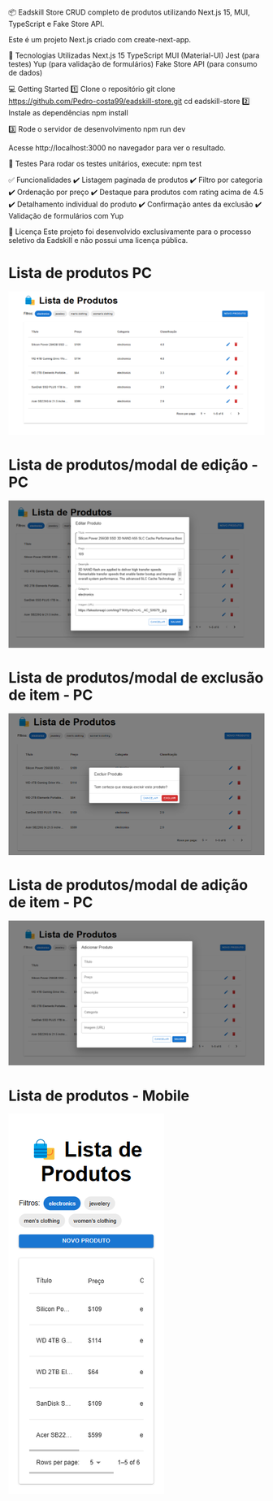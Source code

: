 📦 Eadskill Store
CRUD completo de produtos utilizando Next.js 15, MUI, TypeScript e Fake Store API.

Este é um projeto Next.js criado com create-next-app.

🚀 Tecnologias Utilizadas
Next.js 15
TypeScript
MUI (Material-UI)
Jest (para testes)
Yup (para validação de formulários)
Fake Store API (para consumo de dados)

💻 Getting Started
1️⃣ Clone o repositório
git clone https://github.com/Pedro-costa99/eadskill-store.git
cd eadskill-store
2️⃣ Instale as dependências
npm install

3️⃣ Rode o servidor de desenvolvimento
npm run dev

Acesse http://localhost:3000 no navegador para ver o resultado.

🧪 Testes
Para rodar os testes unitários, execute:
npm test

✅ Funcionalidades
✔️ Listagem paginada de produtos
✔️ Filtro por categoria
✔️ Ordenação por preço
✔️ Destaque para produtos com rating acima de 4.5
✔️ Detalhamento individual do produto
✔️ Confirmação antes da exclusão
✔️ Validação de formulários com Yup

📜 Licença
Este projeto foi desenvolvido exclusivamente para o processo seletivo da Eadskill e não possui uma licença pública.

# Lista de produtos PC

![Lista de produtos PC](public/images/screenshot_1_pc_01.png)

# Lista de produtos/modal de edição - PC

![Lista de produtos/modal de edição - PC](public/images/screenshot_1_pc_02.png)

# Lista de produtos/modal de exclusão de item - PC

![Lista de produtos/modal de exclusão de item - PC](public/images/screenshot_1_pc_03.png)

# Lista de produtos/modal de adição de item - PC

![App Web - tela dos cursos disponíveis - Mobile](public/images/screenshot_1_pc_04.png)

# Lista de produtos - Mobile

![Lista de produtos - Mobile](public/images/screencapture-localhost-3000-2025-02-27-00_40_01_mobile_01.png)
